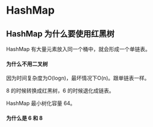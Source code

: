 # HashMap



## HashMap 为什么要使用红黑树

HashMap 有大量元素放入同一个桶中，就会形成一个单链表。

#### 为什么不用二叉树

因为时间复杂度为O(logn)，最坏情况下O(n)。跟单链表一样。

8 的时候转换成红黑树，6 的时候退化成链表。

HashMap 最小树化容量 64。

#### 为什么是 6 和 8